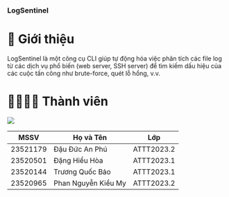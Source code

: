 ### LogSentinel
# 📝 Giới thiệu
LogSentinel là một công cụ CLI giúp tự động hóa việc phân tích 
các file log từ các dịch vụ phổ biến (web server, SSH server) để tìm kiếm dấu hiệu của 
các cuộc tấn công như brute-force, quét lỗ hổng, v.v. 

# 👨‍👩‍👧‍👦 Thành viên
<a href="https://github.com/Hoauit1305/LogSentinel/graphs/contributors">
  <img src="https://contrib.rocks/image?repo=Hoauit1305/LogSentinel" />
</a>

| MSSV      | Họ và Tên   | Lớp|  
|-----------|------------|----------
| 23521179   |Đậu Đức An Phú  | ATTT2023.2 |
| 23520501  |  Đặng Hiểu Hòa   | ATTT2023.1 | 
| 23520144   | Trương Quốc Bảo    | ATTT2023.1  |
| 23520965 | Phan Nguyễn Kiều My     | ATTT2023.2   |


